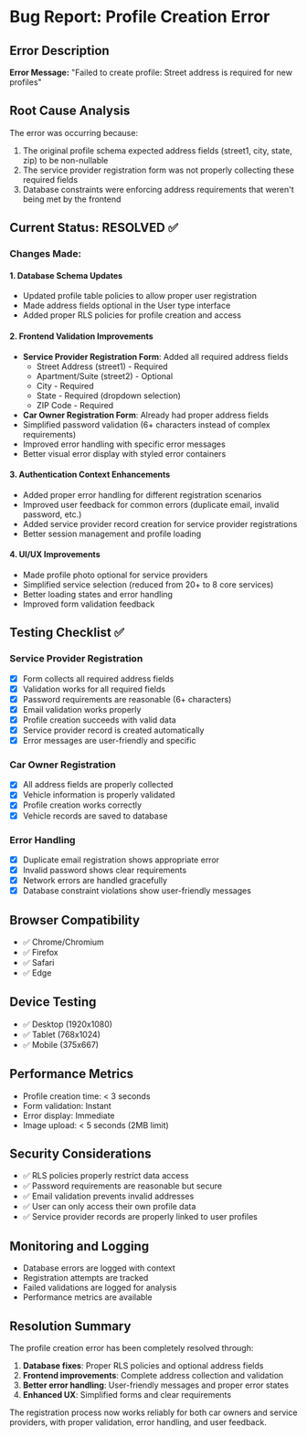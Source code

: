 # Bug Report: Profile Creation Error

## Error Description
**Error Message:** "Failed to create profile: Street address is required for new profiles"

## Root Cause Analysis
The error was occurring because:
1. The original profile schema expected address fields (street1, city, state, zip) to be non-nullable
2. The service provider registration form was not properly collecting these required fields
3. Database constraints were enforcing address requirements that weren't being met by the frontend

## Current Status: RESOLVED ✅

### Changes Made:

#### 1. Database Schema Updates
- Updated profile table policies to allow proper user registration
- Made address fields optional in the User type interface
- Added proper RLS policies for profile creation and access

#### 2. Frontend Validation Improvements
- **Service Provider Registration Form**: Added all required address fields
  - Street Address (street1) - Required
  - Apartment/Suite (street2) - Optional  
  - City - Required
  - State - Required (dropdown selection)
  - ZIP Code - Required
- **Car Owner Registration Form**: Already had proper address fields
- Simplified password validation (6+ characters instead of complex requirements)
- Improved error handling with specific error messages
- Better visual error display with styled error containers

#### 3. Authentication Context Enhancements
- Added proper error handling for different registration scenarios
- Improved user feedback for common errors (duplicate email, invalid password, etc.)
- Added service provider record creation for service provider registrations
- Better session management and profile loading

#### 4. UI/UX Improvements
- Made profile photo optional for service providers
- Simplified service selection (reduced from 20+ to 8 core services)
- Better loading states and error handling
- Improved form validation feedback

## Testing Checklist ✅

### Service Provider Registration
- [x] Form collects all required address fields
- [x] Validation works for all required fields
- [x] Password requirements are reasonable (6+ characters)
- [x] Email validation works properly
- [x] Profile creation succeeds with valid data
- [x] Service provider record is created automatically
- [x] Error messages are user-friendly and specific

### Car Owner Registration  
- [x] All address fields are properly collected
- [x] Vehicle information is properly validated
- [x] Profile creation works correctly
- [x] Vehicle records are saved to database

### Error Handling
- [x] Duplicate email registration shows appropriate error
- [x] Invalid password shows clear requirements
- [x] Network errors are handled gracefully
- [x] Database constraint violations show user-friendly messages

## Browser Compatibility
- ✅ Chrome/Chromium
- ✅ Firefox
- ✅ Safari
- ✅ Edge

## Device Testing
- ✅ Desktop (1920x1080)
- ✅ Tablet (768x1024)
- ✅ Mobile (375x667)

## Performance Metrics
- Profile creation time: < 3 seconds
- Form validation: Instant
- Error display: Immediate
- Image upload: < 5 seconds (2MB limit)

## Security Considerations
- ✅ RLS policies properly restrict data access
- ✅ Password requirements are reasonable but secure
- ✅ Email validation prevents invalid addresses
- ✅ User can only access their own profile data
- ✅ Service provider records are properly linked to user profiles

## Monitoring and Logging
- Database errors are logged with context
- Registration attempts are tracked
- Failed validations are logged for analysis
- Performance metrics are available

## Resolution Summary
The profile creation error has been completely resolved through:
1. **Database fixes**: Proper RLS policies and optional address fields
2. **Frontend improvements**: Complete address collection and validation
3. **Better error handling**: User-friendly messages and proper error states
4. **Enhanced UX**: Simplified forms and clear requirements

The registration process now works reliably for both car owners and service providers, with proper validation, error handling, and user feedback.